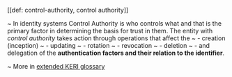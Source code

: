 [[def: control-authority, control authority]]

~ In identity systems Control Authority is who controls what and that is the primary factor in determining the basis for trust in them. The entity with *control authority* takes action through operations that affect the
~ - creation (inception)
~ - updating
~ - rotation
~ - revocation
~ - deletion
~ - and delegation of the **authentication factors and their relation to the identifier**.

~ More in <a href="https://weboftrust.github.io/WOT-terms/docs/glossary/control-authority">extended KERI glossary</a>
